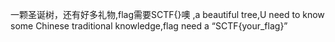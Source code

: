 一颗圣诞树，还有好多礼物,flag需要SCTF{}噢 ,a beautiful tree,U need to know some Chinese traditional knowledge,flag need a “SCTF{your_flag}”